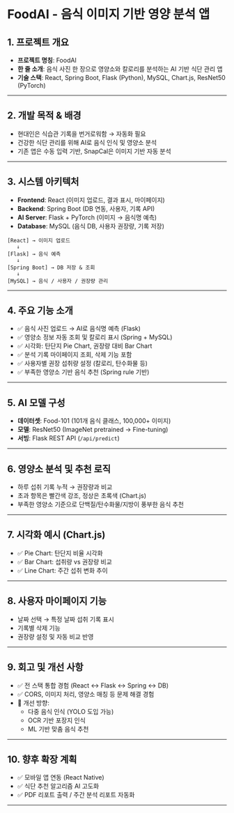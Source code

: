 # FoodAI - 음식 이미지 기반 영양 분석 앱

## 1. 프로젝트 개요
- **프로젝트 명칭**: FoodAI
- **한 줄 소개**: 음식 사진 한 장으로 영양소와 칼로리를 분석하는 AI 기반 식단 관리 앱
- **기술 스택**: React, Spring Boot, Flask (Python), MySQL, Chart.js, ResNet50 (PyTorch)

---

## 2. 개발 목적 & 배경
- 현대인은 식습관 기록을 번거로워함 → 자동화 필요
- 건강한 식단 관리를 위해 AI로 음식 인식 및 영양소 분석
- 기존 앱은 수동 입력 기반, SnapCal은 이미지 기반 자동 분석

---

## 3. 시스템 아키텍처
- **Frontend**: React (이미지 업로드, 결과 표시, 마이페이지)
- **Backend**: Spring Boot (DB 연동, 사용자, 기록 API)
- **AI Server**: Flask + PyTorch (이미지 → 음식명 예측)
- **Database**: MySQL (음식 DB, 사용자 권장량, 기록 저장)

```
[React] → 이미지 업로드
   ↓
[Flask] → 음식 예측
   ↓
[Spring Boot] → DB 저장 & 조회
   ↓
[MySQL] → 음식 / 사용자 / 권장량 관리
```

---

## 4. 주요 기능 소개
- ✅ 음식 사진 업로드 → AI로 음식명 예측 (Flask)
- ✅ 영양소 정보 자동 조회 및 칼로리 표시 (Spring + MySQL)
- ✅ 시각화: 탄단지 Pie Chart, 권장량 대비 Bar Chart
- ✅ 분석 기록 마이페이지 조회, 삭제 기능 포함
- ✅ 사용자별 권장 섭취량 설정 (칼로리, 탄수화물 등)
- ✅ 부족한 영양소 기반 음식 추천 (Spring rule 기반)

---

## 5. AI 모델 구성
- **데이터셋**: Food-101 (101개 음식 클래스, 100,000+ 이미지)
- **모델**: ResNet50 (ImageNet pretrained → Fine-tuning)
- **서빙**: Flask REST API (`/api/predict`)

---

## 6. 영양소 분석 및 추천 로직
- 하루 섭취 기록 누적 → 권장량과 비교
- 초과 항목은 빨간색 강조, 정상은 초록색 (Chart.js)
- 부족한 영양소 기준으로 단백질/탄수화물/지방이 풍부한 음식 추천

---

## 7. 시각화 예시 (Chart.js)
- ✅ Pie Chart: 탄단지 비율 시각화
- ✅ Bar Chart: 섭취량 vs 권장량 비교
- ✅ Line Chart: 주간 섭취 변화 추이

---

## 8. 사용자 마이페이지 기능
- 날짜 선택 → 특정 날짜 섭취 기록 표시
- 기록별 삭제 기능
- 권장량 설정 및 자동 비교 반영

---

## 9. 회고 및 개선 사항
- ✅ 전 스택 통합 경험 (React ↔ Flask ↔ Spring ↔ DB)
- ✅ CORS, 이미지 처리, 영양소 매칭 등 문제 해결 경험
- 🔄 개선 방향:
  - 다중 음식 인식 (YOLO 도입 가능)
  - OCR 기반 포장지 인식
  - ML 기반 맞춤 음식 추천

---

## 10. 향후 확장 계획
- ✅ 모바일 앱 연동 (React Native)
- ✅ 식단 추천 알고리즘 AI 고도화
- ✅ PDF 리포트 출력 / 주간 분석 리포트 자동화

---
